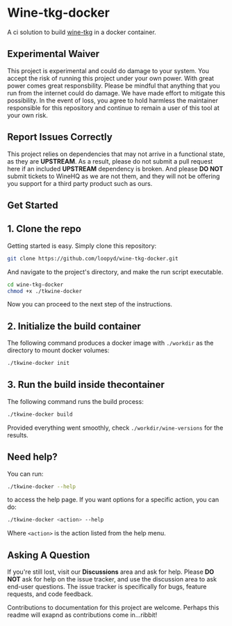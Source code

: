 # Wine-tkg-docker

A ci solution to build [wine-tkg](https://github.com/Frogging-Family/wine-tkg-git) in a docker container.

## Experimental Waiver

This project is experimental and could do damage to your system.  You accept the risk of running this project under your own power.  With great power comes great responsbility.  Please be mindful that anything that you run from the internet could do damage.   We have made effort to mitigate this possibility.  In the event of loss, you agree to hold harmless the maintainer responsible for this repository and continue to remain a user of this tool at your own risk.

## Report Issues Correctly

This project relies on dependencies that may not arrive in a functional state, as they are **UPSTREAM**.  As a result, please do not submit a pull request here if an included **UPSTREAM** dependency is broken.  And please __**DO NOT**__ submit tickets to WineHQ as we are not them, and they will not be offering you support for a third party product such as ours.

## Get Started

## 1. Clone the repo

Getting started is easy.  Simply clone this repository:

```bash
git clone https://github.com/loopyd/wine-tkg-docker.git
```

And navigate to the project's directory, and make the run script executable.

```bash
cd wine-tkg-docker
chmod +x ./tkwine-docker
```

Now you can proceed to the next step of the instructions.

## 2.  Initialize the build container

The following command produces a docker image with ``./workdir`` as the directory to mount docker volumes:

```bash
./tkwine-docker init
```

## 3.  Run the build inside thecontainer

The following command runs the build process:

```bash
./tkwine-docker build
```

Provided everything went smoothly, check ``./workdir/wine-versions`` for the results.

## Need help?

You can run:

```bash
./tkwine-docker --help
```

to access the help page.  If you want options for a specific action, you can do:

```bash
./tkwine-docker <action> --help
```

Where ``<action>`` is the action listed from the help menu.

## Asking A Question

If you're still lost, visit our **Discussions** area and ask for help.  Please **DO NOT** ask for help on the issue tracker, and use the discussion area to ask end-user questions.  The issue tracker is specifically for bugs, feature requests, and code feedback.

Contributions to documentation for this project are welcome.  Perhaps this readme will exapnd as contributions come in...ribbit!